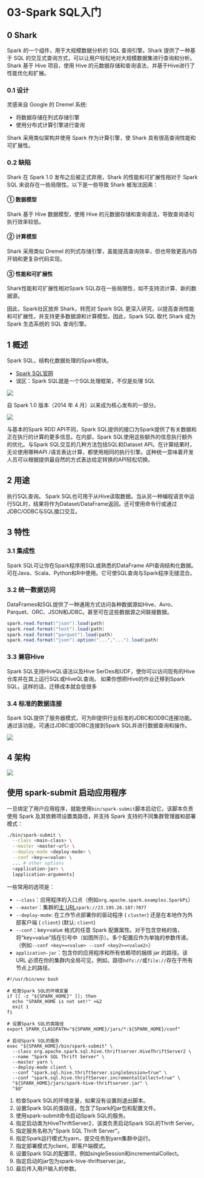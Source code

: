 # 03-Spark SQL入门

## 0 Shark

Spark 的一个组件，用于大规模数据分析的 SQL 查询引擎。Shark 提供了一种基于 SQL 的交互式查询方式，可以让用户轻松地对大规模数据集进行查询和分析。Shark 基于 Hive 项目，使用 Hive 的元数据存储和查询语法，并基于Hive进行了性能优化和扩展。

### 0.1 设计

灵感来自 Google 的 Dremel 系统:

- 将数据存储在列式存储引擎
- 使用分布式计算引擎进行查询

Shark 采用类似架构并使用 Spark 作为计算引擎，使 Shark 具有很高查询性能和可扩展性。

### 0.2 缺陷

Shark 在 Spark 1.0 发布之后被正式弃用，Shark 的性能和可扩展性相对于 Spark SQL 来说存在一些局限性。以下是一些导致 Shark 被淘汰因素：

#### ① 数据模型

Shark 基于 Hive 数据模型，使用 Hive 的元数据存储和查询语法，导致查询语句执行效率较低。

#### ② 计算模型

Shark 采用类似 Dremel 的列式存储引擎，虽能提高查询效率，但也导致更高内存开销和更复杂代码实现。

#### ③ 性能和可扩展性

Shark性能和可扩展性相对Spark SQL存在一些局限性，如不支持流计算、新的数据源。

因此，Spark社区放弃 Shark，转而对 Spark SQL 更深入研究，以提高查询性能和可扩展性，并支持更多数据源和计算模型。因此，Spark SQL 取代 Shark 成为 Spark 生态系统的 SQL 查询引擎。

## 1 概述

Spark SQL，结构化数据处理的Spark模块。

- [Spark SQL官网](https://spark.apache.org/sql/)
- 误区：Spark SQL就是一个SQL处理框架，不仅是处理 SQL

![](https://codeselect.oss-cn-shanghai.aliyuncs.com/image-20240323192621150.png)

自 Spark 1.0 版本（2014 年 4 月）以来成为核心发布的一部分。

![](https://codeselect.oss-cn-shanghai.aliyuncs.com/1.png)

与基本的Spark RDD API不同，Spark SQL提供的接口为Spark提供了有关数据和正在执行的计算的更多信息。在内部，Spark SQL使用这些额外的信息执行额外的优化。与Spark SQL交互的几种方法包括SQL和Dataset API。在计算结果时，无论使用哪种API /语言表达计算，都使用相同的执行引擎。这种统一意味着开发人员可以根据提供最自然的方式表达给定转换的API轻松切换。

## 2 用途

执行SQL查询。 Spark SQL也可用于从Hive读取数据。当从另一种编程语言中运行SQL时，结果将作为Dataset/DataFrame返回。还可使用命令行或通过JDBC/ODBC与SQL接口交互。

## 3 特性

### 3.1 集成性

Spark SQL可让你在Spark程序用SQL或熟悉的DataFrame API查询结构化数据。可在Java、Scala、Python和R中使用。它可使SQL查询与Spark程序无缝混合。

### 3.2 统一数据访问

DataFrames和SQL提供了一种通用方式访问各种数据源如Hive、Avro、Parquet、ORC、JSON和JDBC。甚至可在这些数据源之间联接数据。

```java
spark.read.format("json").load(path)
spark.read.format("text").load(path)
spark.read.format("parquet").load(path)
spark.read.format("json").option("...","...").load(path)
```

### 3.3 兼容Hive

Spark SQL支持HiveQL语法以及Hive SerDes和UDF，使你可以访问现有的Hive仓库并在其上运行SQL或HiveQL查询。
如果你想把Hive的作业迁移到Spark SQL，这样的话，迁移成本就会低很多

### 3.4 标准的数据连接

Spark SQL提供了服务器模式，可为BI提供行业标准的JDBC和ODBC连接功能。通过该功能，可通过JDBC或ODBC连接到Spark SQL并进行数据查询和操作。

![](https://codeselect.oss-cn-shanghai.aliyuncs.com/a8f3b35f85e8424a9355302e70b920e4.png)

## 4 架构



![](https://codeselect.oss-cn-shanghai.aliyuncs.com/d5871a3ac35d46299a877bddce55f47f.png)

## 使用 spark-submit 启动应用程序

一旦绑定了用户应用程序，就能使用`bin/spark-submit`脚本启动它。该脚本负责使用 Spark 及其依赖项设置类路径，并支持 Spark 支持的不同集群管理器和部署模式：

```bash
./bin/spark-submit \
  --class <main-class> \
  --master <master-url> \
  --deploy-mode <deploy-mode> \
  --conf <key>=<value> \
  ... # other options
  <application-jar> \
  [application-arguments]
```

一些常用的选项是：

- `--class`：应用程序的入口点（例如`org.apache.spark.examples.SparkPi`）
- `--master`：集群的[主 URL](https://spark.apache.org/docs/3.4.0/submitting-applications.html#master-urls)`spark://23.195.26.187:7077`
- `--deploy-mode`: 在工作节点部署你的驱动程序 ( `cluster`) 还是在本地作为外部客户端 ( `client`) (默认: `client`) 
- `--conf`：key=value 格式的任意 Spark 配置属性。对于包含空格的值，将“key=value”括在引号中（如图所示）。多个配置应作为单独的参数传递。（例如`--conf <key>=<value> --conf <key2>=<value2>`）
- `application-jar`：包含你的应用程序和所有依赖项的捆绑 jar 的路径。该 URL 必须在你的集群内全局可见，例如，路径`hdfs://`或`file://`存在于所有节点上的路径。

```shell
#!/usr/bin/env bash

# 检查Spark SQL的环境变量
if [[ -z "${SPARK_HOME}" ]]; then
  echo "SPARK_HOME is not set!" >&2
  exit 1
fi

# 设置Spark SQL的类路径
export SPARK_CLASSPATH="${SPARK_HOME}/jars/*:${SPARK_HOME}/conf"

# 启动Spark SQL的服务
exec "${SPARK_HOME}/bin/spark-submit" \
  --class org.apache.spark.sql.hive.thriftserver.HiveThriftServer2 \
  --name "Spark SQL Thrift Server" \
  --master yarn \
  --deploy-mode client \
  --conf "spark.sql.hive.thriftServer.singleSession=true" \
  --conf "spark.sql.hive.thriftServer.incrementalCollect=true" \
  "${SPARK_HOME}/jars/spark-hive-thriftserver.jar" \
  "$@"

```

1. 检查Spark SQL的环境变量，如果没有设置则退出脚本。
2. 设置Spark SQL的类路径，包含了Spark的jar包和配置文件。
3. 使用spark-submit命令启动Spark SQL的服务。
4. 指定启动类为HiveThriftServer2，该类负责启动Spark SQL的Thrift Server。
5. 指定服务名称为"Spark SQL Thrift Server"。
6. 指定Spark运行模式为yarn，提交任务到yarn集群中运行。
7. 指定部署模式为client，即客户端模式。
8. 设置Spark SQL的配置项，例如singleSession和incrementalCollect。
9. 指定启动的jar包为spark-hive-thriftserver.jar。
10. 最后传入用户输入的参数。